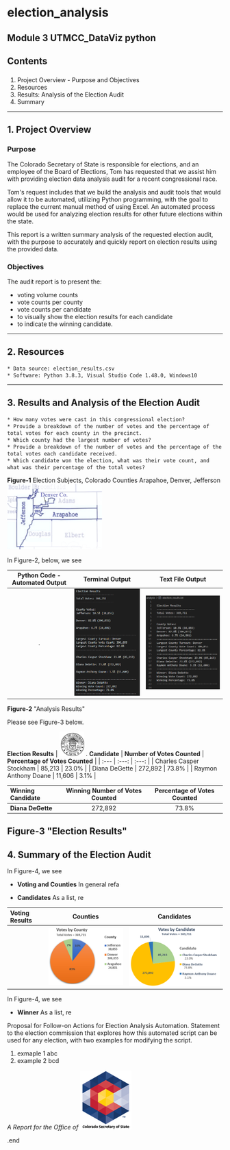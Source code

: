 # election_analysis
Module 3 UTMCC_DataViz python
---
## Contents

### 
  1. Project Overview - Purpose and Objectives
  2. Resources
  3. Results: Analysis of the Election Audit
  4. Summary 
---

## 1. Project Overview

### **Purpose**    

The Colorado Secretary of State is responsible for elections, and an employee of the Board of Elections, Tom has requested that we assist him with providing election data analysis audit for a recent congressional race. 

Tom's request includes that we build the analysis and audit tools that would allow it to be automated, utilizing Python programming, with the goal to replace the current manual method of using Excel. An automated process would be used for analyzing election results for other future elections within the state.  

This report is a written summary analysis of the requested election audit, with the purpose to accurately and quickly report on election results using the provided data.  

### **Objectives**

The audit report is to present the:
  - voting volume counts 
  - vote counts per county 
  - vote counts per candidate
  - to visually show the election results for each candidate
  - to indicate the winning candidate. 


---
## 2. Resources 

    * Data source: election_results.csv
    * Software: Python 3.8.3, Visual Studio Code 1.48.0, Windows10

---
## 3. Results and Analysis of the Election Audit

    * How many votes were cast in this congressional election?
    * Provide a breakdown of the number of votes and the percentage of total votes for each county in the precinct.
    * Which county had the largest number of votes?
    * Provide a breakdown of the number of votes and the percentage of the total votes each candidate received.
    * Which candidate won the election, what was their vote count, and what was their percentage of the total votes?


**Figure-1** Election Subjects, Colorado Counties Arapahoe, Denver, Jefferson  ![counties_map.png](https://github.com/larrydodson/election_analysis/blob/master/resources/counties_map.png)


In Figure-2, below, we see 

| Python Code - Automated Output | **Terminal Output** | **Text File Output** |
| :---:        |     :---:      |          :---: |
| . | ![election_results_terminal.png](https://github.com/larrydodson/election_analysis/blob/master/resources/election_results_terminal.png) | ![election_results_txtfile.png](https://github.com/larrydodson/election_analysis/blob/master/resources/election_results_txtfile.png) |

**Figure-2** "Analysis Results"



Please see Figure-3 below. 

**Election Results**
| ![COseal_1.png](https://github.com/larrydodson/election_analysis/blob/master/resources/COseal_1.png) .  **Candidate** | **Number of Votes Counted** | **Percentage of Votes Counted** |
| :---         |     :---:      |          :---: |
| Charles Casper Stockham | 85,213 | 23.0% |
| Diana DeGette | 272,892 | 73.8% |
| Raymon Anthony Doane | 11,606 | 3.1% |

|  **Winning Candidate** | **Winning Number of Votes Counted** | **Percentage of Votes Counted** |
| :---         |     :---:      |          :---: |
| **Diana DeGette** | 272,892 | 73.8% |

**Figure-3** "Election Results"
---
## 4. Summary of the Election Audit 

In Figure-4, we see 

  
- **Voting and Counties** 
  In general refa
  
  

- **Candidates**
  As a list, re
  
  
| **Voting Results** | **Counties** | **Candidates** |
| :---         |     :---:      |          :---: |
|  | ![County_votes_pie.png](https://github.com/larrydodson/election_analysis/blob/master/resources/County_votes_pie.png) | ![Candidate_votes_pie.png](https://github.com/larrydodson/election_analysis/blob/master/resources/Candidate_votes_pie.png) |

In Figure-4, we see 

- **Winner**
  As a list, re


Proposal for Follow-on Actions for Election Analysis Automation.  Statement to the election commission that explores how this automated script can be used for any election, with two examples for modifying the script.
1. exmaple 1 abc
2. example 2 bcd 



  *A Report for the Office of*  ![SOS_CO_1.png](https://github.com/larrydodson/election_analysis/blob/master/resources/SOS_CO_1.png)
  
.end

